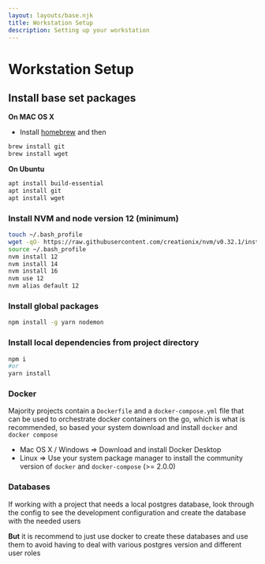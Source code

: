 ```yaml
---
layout: layouts/base.njk
title: Workstation Setup
description: Setting up your workstation
---
```


# Workstation Setup

## Install base set packages

**On MAC OS X**

- Install [homebrew](https://brew.sh/) and then

```sh
brew install git
brew install wget
```

**On Ubuntu**

```sh
apt install build-essential
apt install git
apt install wget
```

### Install NVM and node version 12 (minimum)

```sh
touch ~/.bash_profile
wget -qO- https://raw.githubusercontent.com/creationix/nvm/v0.32.1/install.sh | bash
source ~/.bash_profile
nvm install 12
nvm install 14
nvm install 16
nvm use 12
nvm alias default 12
```

### Install global packages

```sh
npm install -g yarn nodemon
```

### Install local dependencies from project directory

```sh
npm i
#or
yarn install
```

### Docker

Majority projects contain a `Dockerfile` and a `docker-compose.yml` file that can be
used to orchestrate docker containers on the go, which is what is recommended, so based your system download and install `docker` and `docker compose`

- Mac OS X / Windows => Download and install Docker Desktop
- Linux => Use your system package manager to install the community version of `docker` and `docker-compose` (>= 2.0.0)

### Databases

If working with a project that needs a local postgres database, look through the config to see the development configuration and create the database with the needed users

**But** it is recommend to just use docker to create these databases and use them to avoid having to deal with various postgres version and different user roles
